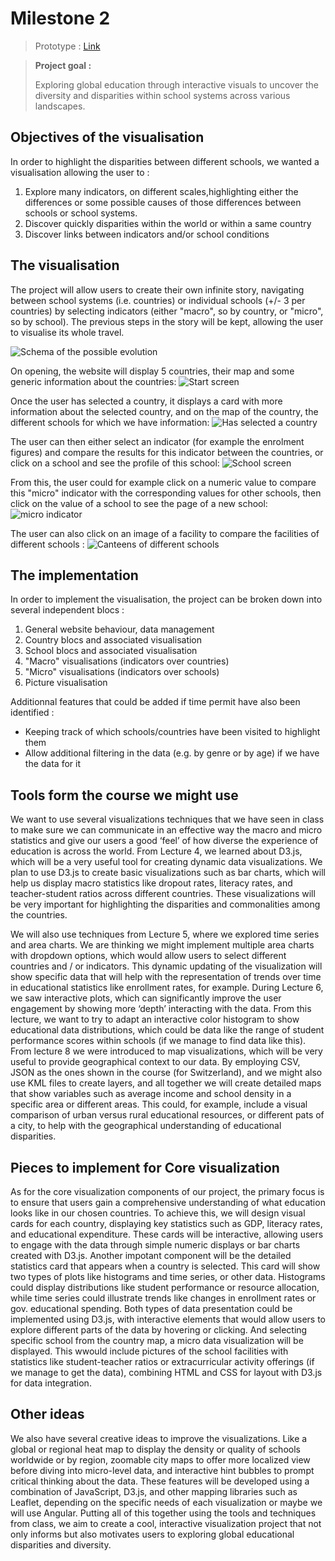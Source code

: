 # Milestone 2

> Prototype : [Link](https://bduron99.github.io/)

> **Project goal :** 
> 
> Exploring global education through interactive visuals to uncover the diversity and disparities within school systems across various landscapes.

## Objectives of the visualisation

In order to highlight the disparities between different schools, we wanted a visualisation allowing the user to :

1. Explore many indicators, on different scales,highlighting either the differences or some possible causes of those differences between schools or school systems.
2. Discover quickly disparities within the world or within a same country
3. Discover links between indicators and/or school conditions

## The visualisation

The project will allow users to create their own infinite story, navigating between school systems (i.e. countries) or individual schools (+/- 3 per countries) by selecting indicators (either "macro", so by country, or "micro", so by school). The previous steps in the story will be kept, allowing the user to visualise its whole travel.

![Schema of the possible evolution](schema.svg)

On opening, the website will display 5 countries, their map and some generic information about the countries:
![Start screen](Start.svg)

Once the user has selected a country, it displays a card with more information about the selected country, and on the map of the country, the different schools for which we have information:
![Has selected a country](Step1.svg)

The user can then either select an indicator (for example the enrolment figures) and compare the results for this indicator between the countries, or click on a school  and see the profile of this school:
![School screen](Step2.png)

From this, the user could for example click on a numeric value to compare this "micro" indicator with the corresponding values for other schools, then click on the value of a school to see the page of a new school:
![micro indicator](Step4.png)

The user can also click on an image of a facility to compare the facilities of different schools :
![Canteens of different schools](Step5.png)

## The implementation

In order to implement the visualisation, the project can be broken down into several independent blocs :

1. General website behaviour, data management
2. Country blocs and associated visualisation
3. School blocs and associated visualisation
4. "Macro" visualisations (indicators over countries)
5. "Micro" visualisations (indicators over schools)
6. Picture visualisation

Additionnal features that could be added if time permit have also been identified :

- Keeping track of which schools/countries have been visited to highlight them
- Allow additional filtering in the data (e.g. by genre or by age) if we have the data for it

## Tools form the course we might use

We want to use several visualizations techniques that we have seen in class to make sure we can communicate in an effective way the macro and micro statistics and give our users a good ‘feel’ of how diverse the experience of education is across the world. From Lecture 4, we learned about D3.js, which will be a very useful tool for creating dynamic data visualizations. We plan to use D3.js to create basic visualizations such as bar charts, which will help us display macro statistics like dropout rates, literacy rates, and teacher-student ratios across different countries. These visualizations will be very important for highlighting the disparities and commonalities among the countries.

We will also use techniques from Lecture 5, where we explored time series and area charts. We are thinking we might implement multiple area charts with dropdown options, which would allow users to select different countries and / or indicators. This dynamic updating of the visualization will show specific data that will help with the representation of trends over time in educational statistics like enrollment rates, for example.
During Lecture 6, we saw interactive plots, which can significantly improve the user engagement by showing more ‘depth’ interacting with the data. From this lecture, we want to try to adapt an interactive color histogram to show educational data distributions, which could be data like the range of student performance scores within schools (if we manage to find data like this). From lecture 8 we were introduced to map visualizations, which will be very useful to provide geographical context to our data. By employing CSV, JSON as the ones shown in the course (for Switzerland), and we might also use KML files to create layers, and all together we will create detailed maps that show variables such as average income and school density in a specific area or different areas. This could, for example, include a visual comparison of urban versus rural educational resources, or different pats of a city, to help with the geographical understanding of educational disparities.

## Pieces to implement for Core visualization

As for the core visualization components of our project, the primary focus is to ensure that users gain a comprehensive understanding of what education looks like in our chosen countries. To achieve this, we will design visual cards for each country, displaying key statistics such as GDP, literacy rates, and educational expenditure. These cards will be interactive, allowing users to engage with the data through simple numeric displays or bar charts created with D3.js.
Another impotant component will be the detailed statistics card that appears when a country is selected. This card will show two types of plots like histograms and time series, or other data. Histograms could display distributions like student performance or resource allocation, while time series could illustrate trends like changes in enrollment rates or gov. educational spending. Both types of data presentation could be implemented using D3.js, with interactive elements that would allow users to explore different parts of the data by hovering or clicking.
And selecting specific school from the country map, a micro data visualization will be displayed. This wwould include pictures of the school facilities with statistics like student-teacher ratios or extracurricular activity offerings (if we manage to get the data), combining HTML and CSS for layout with D3.js for data integration.

## Other ideas

We also have several creative ideas to improve the visualizations. Like a global or regional heat map to display the density or quality of schools worldwide or by region, zoomable city maps to offer more localized view before diving into micro-level data, and interactive hint bubbles to prompt critical thinking about the data. These features will be developed using a combination of JavaScript, D3.js, and other mapping libraries such as Leaflet, depending on the specific needs of each visualization or maybe we will use Angular.
Putting all of this together using the tools and techniques from class, we aim to create a cool, interactive visualization project that not only informs but also motivates users to exploring global educational disparities and diversity.
